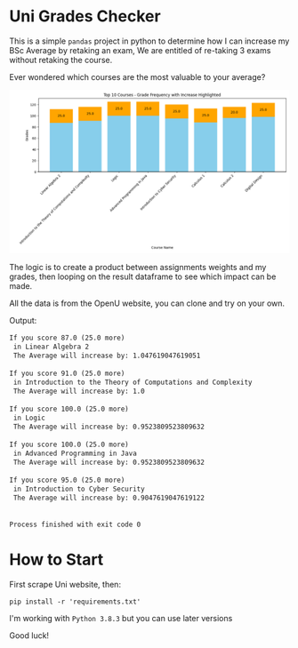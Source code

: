 # Uni Grades Checker
This is a simple `pandas` project in python to determine how I can increase my BSc
Average by retaking an exam, We are entitled of re-taking 3 exams without retaking the course.

Ever wondered which courses are the most valuable to your average?

![results](visualizations/top_10_grades.png?raw=true)

The logic is to create a product between assignments weights and my grades, 
then looping on the result dataframe to see which impact can be made.

All the data is from the OpenU website, you can clone and try on your own.

Output:

```console
If you score 87.0 (25.0 more)
 in Linear Algebra 2
 The Average will increase by: 1.047619047619051

If you score 91.0 (25.0 more)
 in Introduction to the Theory of Computations and Complexity
 The Average will increase by: 1.0

If you score 100.0 (25.0 more)
 in Logic
 The Average will increase by: 0.9523809523809632

If you score 100.0 (25.0 more)
 in Advanced Programming in Java
 The Average will increase by: 0.9523809523809632

If you score 95.0 (25.0 more)
 in Introduction to Cyber Security
 The Average will increase by: 0.9047619047619122


Process finished with exit code 0

```

# How to Start
First scrape Uni website, then:

```shell
pip install -r 'requirements.txt'
```

I'm working with `Python 3.8.3` but you can use later versions

Good luck!